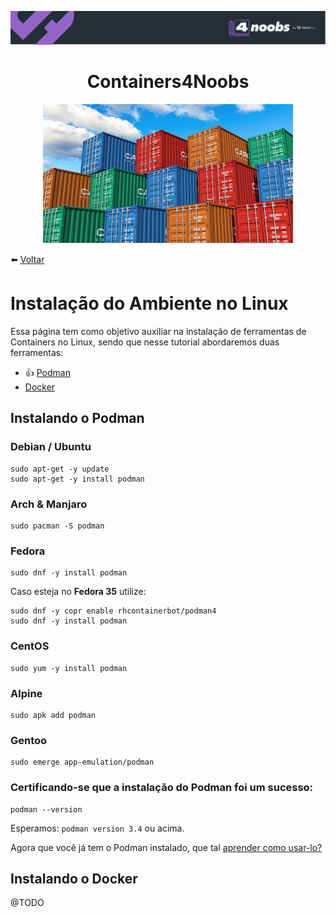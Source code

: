 <p align="center">
    <img src="../assets/header-4noobs.svg">
</p>

<h1 align="center">Containers4Noobs</h1>

<p align="center">
    <img src="../assets/containers.jpg" />
</p>

⬅️ [Voltar](../README.md)

# Instalação do Ambiente no Linux

Essa página tem como objetivo auxiliar na instalação de ferramentas de Containers no Linux, sendo que nesse tutorial abordaremos duas ferramentas:

- 👍 [Podman](#instalando-o-podman)
- [Docker](#instalando-o-docker)

## Instalando o Podman

### Debian / Ubuntu

```console
sudo apt-get -y update
sudo apt-get -y install podman
```

### Arch & Manjaro

```console
sudo pacman -S podman
```

### Fedora

```console
sudo dnf -y install podman
```
Caso esteja no **Fedora 35** utilize:

```console
sudo dnf -y copr enable rhcontainerbot/podman4
sudo dnf -y install podman
```


### CentOS

```console
sudo yum -y install podman
```


### Alpine

```console
sudo apk add podman
```


### Gentoo

```console
sudo emerge app-emulation/podman
```

### Certificando-se que a instalação do Podman foi um sucesso:

```
podman --version
```
Esperamos: `podman version 3.4` ou acima.

Agora que você já tem o Podman instalado, que tal [aprender como usar-lo?](./using-podman.md)

## Instalando o Docker

@TODO